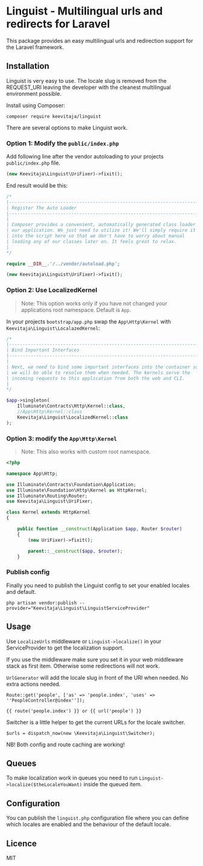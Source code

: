 # Linguist - Multilingual urls and redirects for Laravel

This package provides an easy multilingual urls and redirection support for the Laravel framework.

## Installation

Linguist is very easy to use. The locale slug is removed from the REQUEST_URI leaving the developer with the cleanest multilingual environment possible.

Install using Composer:

```
composer require keevitaja/linguist
```

There are several options to make Linguist work.

### Option 1: Modify the `public/index.php`

Add following line after the vendor autoloading to your projects `public/index.php` file.

```php
(new Keevitaja\Linguist\UriFixer)->fixit();
```

End result would be this:

```php
/*
|--------------------------------------------------------------------------
| Register The Auto Loader
|--------------------------------------------------------------------------
|
| Composer provides a convenient, automatically generated class loader for
| our application. We just need to utilize it! We'll simply require it
| into the script here so that we don't have to worry about manual
| loading any of our classes later on. It feels great to relax.
|
*/

require __DIR__.'/../vendor/autoload.php';

(new Keevitaja\Linguist\UriFixer)->fixit();
```

### Option 2: Use LocalizedKernel

> Note: This option works only if you have not changed your applications root namespace. Default is `App`.

In your projects `bootstrap/app.php` swap the `App\Http\Kernel` with `Keevitaja\Linguist\LocalazedKernel`:

```php
/*
|--------------------------------------------------------------------------
| Bind Important Interfaces
|--------------------------------------------------------------------------
|
| Next, we need to bind some important interfaces into the container so
| we will be able to resolve them when needed. The kernels serve the
| incoming requests to this application from both the web and CLI.
|
*/

$app->singleton(
    Illuminate\Contracts\Http\Kernel::class,
    //App\Http\Kernel::class
    Keevitaja\Linguist\LocalizedKernel::class
);
```

### Option 3: modify the `App\Http\Kernel`

> Note: This also works with custom root namespace. 

```php
<?php

namespace App\Http;

use Illuminate\Contracts\Foundation\Application;
use Illuminate\Foundation\Http\Kernel as HttpKernel;
use Illuminate\Routing\Router;
use Keevitaja\Linguist\UriFixer;

class Kernel extends HttpKernel
{

    public function __construct(Application $app, Router $router)
    {
        (new UriFixer)->fixit();

        parent::__construct($app, $router);
    }
```

### Publish config

Finally you need to publish the Linguist config to set your enabled locales and default. 

```
php artisan vendor:publish --provider="Keevitaja\Linguist\LinguistServiceProvider"
```

## Usage

Use `LocalizeUrls` middleware or `Linguist->localize()` in your ServiceProvider to get the localization support.

If you use the middleware make sure you set it in your web middleware stack as first item. Otherwise some redirections will not work.

`UrlGenerator` will add the locale slug in front of the URI when needed. No extra actions needed.

```
Route::get('people', ['as' => 'people.index', 'uses' => ''PeopleController@index'']);
```

```
{{ route('people.index') }} or {{ url('people') }}
```

Switcher is a little helper to get the current URLs for the locale switcher.

```
$urls = dispatch_now(new \Keevitaja\Linguist\Switcher);
```

NB! Both config and route caching are working!

## Queues

To make localization work in queues you need to run `Linguist->localize($theLocaleYouWant)` inside the queued item.

## Configuration

You can publish the `linguist.php` configuration file where you can define which locales are enabled and the behaviour of the default locale. 

## Licence

MIT